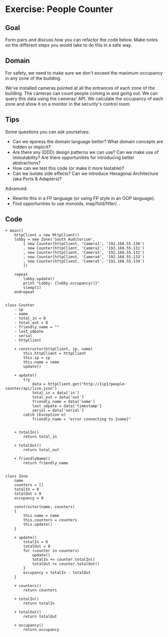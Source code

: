 # Exercise: People Counter

## Goal

Form pairs and discuss how you can refactor the code below. Make notes on the different steps you would take to do this in a safe way. 

## Domain

For safety, we need to make sure we don't exceed the maximum occupancy in any zone of the building. 

We've installed cameras pointed at all the entrances of each zone of the building. The cameras can count people coming in and going out. We can query this data using the cameras' API. We calculate the occupancy of each zone and show it on a monitor in the security's control room.

## Tips

Some questions you can ask yourselves:

- Can we epxress the domain language better? What domain concepts are hidden or implicit?
- Are there any (DDD) design patterns we can use? Can we make use of immutability? Are there opportunities for introducing better abstractions?
- How can we test this code (or make it more testable)?
- Can we isolate side effects? Can we introduce Hexagonal Architecture (aka Ports & Adapters)?

Advanced:
- Rewrite this in a FP language (or using FP style in an OOP language).
- Find opportunities to use monoids, map/fold/filter/...

## Code

```
+ main()
    httpClient = new HttpClient()
    lobby = new Zone('South Auditorium',
        [ new Counter(httpClient, 'Camera1', '192.168.55.130')
        , new Counter(httpClient, 'Camera2', '192.168.55.131')
        , new Counter(httpClient, 'Camera3', '192.168.55.132')
        , new Counter(httpClient, 'Camera4', '192.168.55.133')
        , new Counter(httpClient, 'Camera5', '192.168.55.134')
        ])

    repeat
        lobby.update()
        print "Lobby: {lobby.occupancy()}"
        sleep(1)
    endrepeat


class Counter
    - ip
    - name
    - total_in = 0
    - total_out = 0
    - friendly_name = ""
    - last_udpate
    - serial
    - httpClient

    + constructor(httpClient, ip, name)
        this.httpClient = httpClient
        this.ip = ip
        this.name = name
        update()

    + update()
        try
            data = httpClient.get("http://{ip}/people-counter/api/live.json")
            total_in = data['in']
            total_out = data['out']
            friendly_name = data['name']
            last_udpate = data['timestamp']
            serial = data['serial']
        catch (Exception e)
            friendly_name = "error connecting to {name}"
        

    + totalIn()
        return total_in

    + totalOut()
        return total_out

    + friendlyName()
        return friendly_name


class Zone
    name
    counters = []
    totalIn = 0
    totalOut = 0
    occupancy = 0

    constructor(name, counters)
    {
        this.name = name
        this.counters = counters
        this.update()
    }

    + update()
        totalIn = 0
        totalOut = 0
        for (counter in counters)
            update()
            totalIn += counter.totalIn()
            totalOut += counter.totalOut()
        }
        occupancy = totalIn - totalOut
    }

    + counters()
        return counters

    + totalIn()
        return totalIn

    + totalOut()
        return totalOut

    + occupancy()
        return occupancy

```